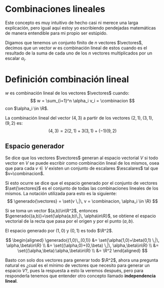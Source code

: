 # Combinaciones lineales

Este concepto es muy intuitivo de hecho casi ni merece una larga explicación, pero igual aquí estoy yo escribiendo pendejadas matemáticas de manera entendible para mi propio ser estúpido.

Digamos que tenemos un conjunto finito de $n$ vectores $\vectores$, decimos que un vector $w$ es combinación lineal de estos cuando es el resultado de la suma de cada uno de los $n$ vectores multiplicados por un escalar $\alpha_i$.

<mbox>

# Definición combinación lineal

$w$ es combinación lineal de los vectores $\vectores$ cuando:
$$
w = \sum_{i=1}^n \alpha_i v_i = \combinacion
$$
con $\alpha_i \in \R$.

</mbox>

<ejemplo>

La combinación lineal del vector $(4,3)$ a partir de los vectores $(2,1), (3,1),(9,2)$ es:
$$
(4,3)=2(2,1)+3(3,1)+(-1)(9,2)
$$

</ejemplo>

## Espacio generador

Se dice que los vectores $\vectores$ generan al espacio vectorial $V$ si todo vector en $V$ se puede escribir como combinación lineal de los mismos, osea que para cada $v\in V$ existen un conjunto de escalares $\escalares$ tal que $v=\combinacion$.

Si esto ocurre se dice que el espacio generado por el conjunto de vectores $\set{\vectores}$ es el conjunto de todas las combinaciones lineales de los mismos. La notación utilizada para esto es la siguiente:
$$
\generado{\vectores} = \set{v \,|\, v = \combinacion, \alpha_i \in \R}
$$

<ejemplo style="counter-reset: ejemplo;">

Si se toma un vector $(a,b)\in\R^2$, entonces $\generado{(a,b)}=\set{\alpha(a,b)\,|\, \alpha\in\R}$, se obtiene el espacio vectorial de la recta que pasa por el origen y por el punto $(a,b)$.

</ejemplo>

<ejemplo>

El espacio generado por $(1,0)$ y $(0, 1)$ es todo $\R^2$.

$$
\begin{aligned}
    \generado{(1,0)\,,(0,1)} &= \set{\alpha(1,0)+\beta(0,1) \,|\, \alpha,\beta\in\R} \\
    &= \set{(\alpha,0)+(0,\beta) \,|\, \alpha,\beta\in\R} \\
    &= \set{(\alpha,\beta):\alpha,\beta\in\R} \\
    &= \R^2
\end{aligned}
$$

Basto con solo dos vectores para generar todo $\R^2$, ahora una pregunta natural es ¿cual es el mínimo de vectores que necesito para generar un espacio $V$?, pues la respuesta a esto la veremos después, pero para responderla tenemos que entender otro concepto llamado **independencia lineal**.

</ejemplo>